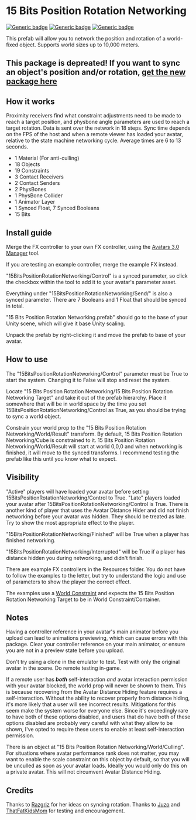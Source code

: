 # 15 Bits Position Rotation Networking
  
[![Generic badge](https://img.shields.io/badge/Unity-2019.4.31f1-informational.svg)](https://unity3d.com/unity/whats-new/2019.4.31)
[![Generic badge](https://img.shields.io/badge/SDK-AvatarSDK3-informational.svg)](https://vrchat.com/home/download)
[![Generic badge](https://img.shields.io/github/downloads/VRLabs/15-Bits-Position-Rotation-Networking/total?label=Downloads)](https://github.com/VRLabs/15-Bits-Position-Rotation-Networking-Private/releases/latest)

This prefab will allow you to network the position and rotation of a world-fixed object. Supports world sizes up to 10,000 meters.

## This package is depreated! If you want to sync an object's position and/or rotation, [get the new package here](https://github.com/VRLabs/Custom-Object-Sync)


## How it works

Proximity receivers find what constraint adjustments need to be made to reach a target position, and physbone angle parameters are used to reach a target rotation. Data is sent over the network in 18 steps. Sync time depends on the FPS of the host and when a remote viewer has loaded your avatar, relative to the state machine networking cycle. Average times are 6 to 13 seconds.

- 1 Material (For anti-culling)
- 18 Objects
- 19 Constraints
- 3 Contact Receivers
- 2 Contact Senders
- 2 PhysBones
- 1 PhysBone Collider
- 1 Animator Layer
- 1 Synced Float, 7 Synced Booleans
- 15 Bits
 
## Install guide

Merge the FX controller to your own FX controller, using the [Avatars 3.0 Manager](https://github.com/VRLabs/Avatars-3.0-Manager) tool.

If you are testing an example controller, merge the example FX instead.

"15BitsPositionRotationNetworking/Control" is a synced parameter, so click the checkbox within the tool to add it to your avatar's parameter asset.

Everything under "15BitsPositionRotationNetworking/Send/" is also a synced parameter. There are 7 Booleans and 1 Float that should be synced in total.

"15 Bits Position Rotation Networking.prefab" should go to the base of your Unity scene, which will give it base Unity scaling.

Unpack the prefab by right-clicking it and move the prefab to base of your avatar.

## How to use

The "15BitsPositionRotationNetworking/Control" parameter must be True to start the system. Changing it to False will stop and reset the system.

Locate "15 Bits Position Rotation Networking/15 Bits Position Rotation Networking Target" and take it out of the prefab hierarchy. Place it somewhere that will be in world space by the time you set 15BitsPositionRotationNetworking/Control as True, as you should be trying to sync a world object.

Constrain your world prop to the "15 Bits Position Rotation Networking/World/Result" transform. By default, 15 Bits Position Rotation Networking/Cube is constrained to it. 15 Bits Position Rotation Networking/World/Result will start at world 0,0,0 and when networking is finished, it will move to the synced transforms. I recommend testing the prefab like this until you know what to expect.

## Visibility

"Active" players will have loaded your avatar before setting 15BitsPositionRotationNetworking/Control to True. "Late" players loaded your avatar after 15BitsPositionRotationNetworking/Control is True. There is another kind of player that uses the Avatar Distance Hider and did not finish networking before your avatar was hidden. They should be treated as late. Try to show the most appropriate effect to the player.

"15BitsPositionRotationNetworking/Finished" will be True when a player has finished networking.

"15BitsPositionRotationNetworking/Interrupted" will be True if a player has distance hidden you during networking, and didn't finish.

There are example FX controllers in the Resources folder. You do not have to follow the examples to the letter, but try to understand the logic and use of parameters to show the player the correct effect.

The examples use a [World Constraint](https://github.com/VRLabs/World-Constraint) and expects the 15 Bits Position Rotation Networking Target to be in World Constraint/Container.

## Notes

Having a controller reference in your avatar's main animator before you upload can lead to animations previewing, which can cause errors with this package. Clear your controller reference on your main animator, or ensure you are not in a preview state before you upload.

Don't try using a clone in the emulator to test. Test with only the original avatar in the scene. Do remote testing in-game.

If a remote user has _**both**_ self-interaction *and* avatar interaction permission with your avatar blocked, the world prop will never be shown to them. This is because recovering from the Avatar Distance Hiding feature requires a self-interaction. Without the ability to recover properly from distance hiding, it's more likely that a user will see incorrect results. Mitigations for this seem make the system worse for everyone else. Since it's exceedingly rare to have both of these options disabled, and users that do have both of these options disabled are probably very careful with what they allow to be shown, I've opted to require these users to enable at least self-interaction permission.

There is an object at "15 Bits Position Rotation Networking/World/Culling". For situations where avatar performance rank does not matter, you may want to enable the scale constraint on this object by default, so that you will be unculled as soon as your avatar loads. Ideally you would only do this on a private avatar. This will not circumvent Avatar Distance Hiding.

## Credits

Thanks to [Razgriz](https://github.com/rrazgriz) for her ideas on syncing rotation. Thanks to [Juzo](https://github.com/JuzoVR) and [ThatFatKidsMom](https://github.com/ThatFatKidsMom) for testing and encouragement.
